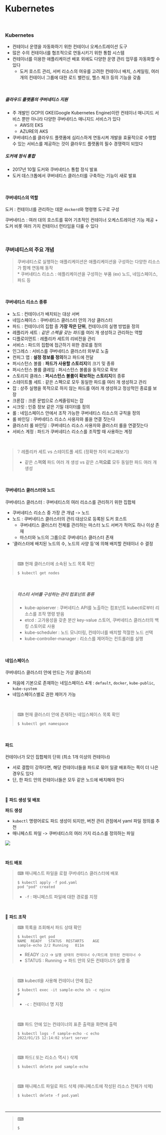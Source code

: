 # Kubernetes

<br>



### Kubernetes

- 컨테이너 운영을 자동화하기 위한 컨테이너 오케스트레이션 도구
- 많은 수의 컨테이너를 협조적으로 연동시키기 위한 통합 시스템
- 컨테이너를 이용한 애플리케이션 배포 외에도 다양한 운영 관리 업무를 자동화할 수 있다
  - 도커 호스트 관리, 서버 리소스의 여유를 고려한 컨테이너 배치, 스케일링, 여러 개의 컨테이너 그룹에 대한 로드 밸런싱, 헬스 체크 등의 기능을 갖춤

<br>



##### 클라우드 플랫폼의 쿠버네티스 지원 

- 주 개발인 GCP의 GKE(Google Kubernetes Engine)이란 컨테이너 매니지드 서비스 뿐만 아니라 다양한 쿠버네티스 매니지드 서비스가 있다
  - AWS의 EKS
  - AZURE의 AKS
- 쿠버네티스를 클라우드 플랫폼에 심리스하게 연동시켜 개발을 효율적으로 수행할 수 있는 서비스를 제공하는 것이 클라우드 플랫폼의 필수 경쟁력이 되었다

##### 도커에 정식 통합

- 2017년 10월 도커와 쿠버네티스 통합 정식 발표
- 도커 데스크톱에서 쿠버네티스 클러스터를 구축하는 기능이 새로 발표

<br>



#### 쿠버네티스의 역할

도커 : 컨테이너를 관리하는 데몬 `dockerd`와 명령행 도구로 구성

쿠버네티스 : 여러 대의 호스트를 묶어 기초적인 컨테이너 오케스트레이션 기능 제공 + 도커 비롯 여러 가지 컨테이너 런타임을 다룰 수 있다

<br>

### 쿠버네티스의 주요 개념
> 쿠버네티스로 실행하는 애플리케이션은 애플리케이션을 구성하는 다양한 리소스가 함께 연동해 동작 <br>
> \* 쿠버네티스 리소스 : 애플리케이션을 구성하는 부품 (ex) 노드, 네임스페이스, 파드 등

<br>

#### 쿠버네티스 리소스 종류
- 노드 : 컨테이너가 배치되는 대상 서버
- 네임스페이스 : 쿠버네티스 클러스터 안의 가상 클러스터
- 파드 : 컨테이너의 집합 중 **가장 작은 단위**, 컨테이너의 실행 방법을 정의
- 레플리카 세트 : *같은 스펙을 갖는 파드*를 여러 개 생성하고 관리하는 역할
- 디플로이먼트 : 레플리카 세트의 리비전을 관리
- 서비스 : 파드의 집합에 접근하기 위한 경로를 정의
- 인그레스 : 서비스를 쿠버네티스 클러스터 외부로 노출
- 컨피그 맵 : **설정 정보를 정의**하고 파드에 전달
- 퍼시스턴스 볼륨 : **파드가 사용할 스토리지**의 크기 밎 종류
- 퍼시스턴스 볼륨 클레임 : 퍼시스턴스 볼륨을 동적으로 확보
- 스토리지 클래스 : **퍼시스턴스 볼륨이 확보하는 스토리지**의 종류
- 스테이트풀 세트 : 같은 스펙으로 모두 동일한 파드를 여러 개 생성하고 관리
- 잡 : 상주 실행을 목적으로 하지 않는 파드를 여러 개 생성하고 정상적인 종료를 보장
- 크론잡 : 크론 문법으로 스케줄링되는 잡
- 시크릿 : 인증 정보 같은 기밀 데이터를 정의
- 롤 : 네임스페이스 안에서 조작 가능한 쿠버네티스 리소스의 규칙을 정의
- 롤 바인딩 : 쿠버네티스 리소스 사용자와 롤을 연결 짓는다
- 클러스터 롤 바인딩 : 쿠버네티스 리소스 사용자와 클러스터 롤을 연결짓는다
- 서비스 계정 : 파드가 쿠버네티스 리소스를 조작할 때 사용하는 계정

<br>

> ❔ 레플리카 세트 vs 스테이트풀 세트 (정확한 차이 비교해보기)
> - 같은 스펙**의** 파드 여러 개 생성 vs 같은 스펙**으로** 모두 동일한 파드 여러 개 생성 

<br>



#### 쿠버네티스 클러스터와 노드
쿠버네티스 클러스터 : 쿠버네티스의 여러 리소스를 관리하기 위한 집합체
- 쿠버네티스 리소스 중 가장 큰 개념 -> 노드
- 노드 : 쿠버네티스 클러스터의 관리 대상으로 등록된 도커 호스트
  - 쿠버네티스 클러스터 전체를 관리하는 마스터 노드 서버가 적어도 하나 이상 존재
  - 마스터와 노드의 그룹으로 쿠버네티스 클러스터 존재
- '클러스터에 배치된 노드의 수, 노드의 사양 등'에 의해 배치할 컨테이너 수 결정
<br>

> ⌨ 현재 클러스터에 소속된 노드 목록 확인
> ```shell
> $ kubectl get nodes  
> ```

<br>



> ##### 마스터 서버를 구성하는 관리 컴포넌트 종류
> - kube-apiserver : 쿠버네티스 API를 노출하는 컴포넌트 kubectl로부터 리소스를 조작 명령 받음
> - etcd : 고가용성을 갖춘 분산 key-value 스토어, 쿠버네티스 클러스터의 백킹 스토어로 사용
> - kube-scheduler : 노드 모니터링, 컨테이너를 배치할 적절한 노드 선택
> - kube-controller-manager : 리소스를 제어하는 컨트롤러를 실행

<br>



#### 네임스페이스

쿠버네티스 클러스터 안에 만드는 가상 클러스터
- 처음에 기본으로 존재하는 네임스페이스 4개 : `default`, `docker`, `kube-public`, `kube-system`
- 네임스페이스별로 권한 제어가 가능
<br>

> ⌨ 현재 클러스터 안에 존재하는 네임스페이스 목록 확인
> ```shell
> $ kubectl get namespace
> ```

<br>



#### 파드
컨테이너가 모인 집합체의 단위 (최소 1개 이상의 컨테이너)
- 서로 결합이 강하다면, 해당 컨테이너들을 파드로 묶어 일괄 배포하는 쪽이 더 나은 경우도 있다
- 단, 한 파드 안의 컨테이너들은 모두 같은 노드에 배치해야 한다 
<br>

:peach: **파드 생성 및 배포**

**파드 생성**

- `kubectl` 명령어로도 파드 생성이 되지만, 버전 관리 관점에서 yaml 파일 정의를 추천
- 매니페스트 파일 -> 쿠버네티스의 여러 가지 리소스를 정의하는 파일

![](C:\Users\kbeey\Documents\workspace-git\today-i-learned\TIL\container\pod-yaml.jpg)

<br>



**파드 배포**

> ⌨ 매니페스트 파일을 로컬 쿠버네티스 클러스터에 배포
>
> ```shell
> $ kubectl apply -f pod.yaml
> pod "pod" created
> ```
>
> - `-f` : 매니페스트 파일에 대한 경로를 지정

<br>



:peach: **파드 조작**



> ⌨ 목록을 조회해서 파드 상태 확인
>
> ```shell
> $ kubectl get pod
> NAME	READY	STATUS	RESTARTS	AGE
> sample-echo 2/2 Running	011m
> ```
>
> - READY :`2/2` -> `실행 상태의 컨테이너 수/파드에 정의된 컨테이너 수`
> - STATUS : Running -> 파드 안의 모든 컨테이너가 실행 중

<br>



> ⌨ kubectl을 사용해 컨테이너 안에 접근
>
> ```shell
> $ kubectl exec -it sample-echo sh -c nginx
> #
> ```
>
> - `-c` : 컨테이너 명 지정

<br>



> ⌨ 파드 안에 있는 컨테이너의 표준 출력을 화면에 출력
>
> ```shell
> $ kubectl logs -f sample-echo -c echo
> 2022/01/15 12:14:02 start server
> ```

<br>



> ⌨  파드( 또는 리소스 역시 ) 삭제 
>
> ```shell
> $ kubectl delete pod sample-echo
> ```

<br>



> ⌨  매니페스트 파일로 파드 삭제 (매니페스트에 작성된 리소스 전체가 삭제) 
>
> ```shell
> $ kubectl delete -f pod.yaml
> ```

<br>



















----



> ⌨ 
>
> ```shell
> $ 
> ```

<br>

